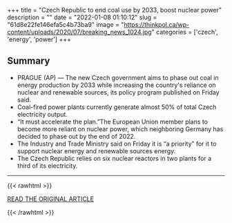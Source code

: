 +++
title = "Czech Republic to end coal use by 2033, boost nuclear power"
description = ""
date = "2022-01-08 01:10:12"
slug = "61d8e22fe146efa5c4b73ba9"
image = "https://thinkpol.ca/wp-content/uploads/2020/07/breaking_news_1024.jpg"
categories = ['czech', 'energy', 'power']
+++



## Summary

- PRAGUE (AP) — The new Czech government aims to phase out coal in energy production by 2033 while increasing the country's reliance on nuclear and renewable sources, its policy program published on Friday said.
- Coal-fired power plants currently generate almost 50% of total Czech electricity output.
- “It must accelerate the plan.”The European Union member plans to become more reliant on nuclear power, which neighboring Germany has decided to phase out by the end of 2022.
- The Industry and Trade Ministry said on Friday it is “a priority” for it to support nuclear energy and renewable sources energy.
- The Czech Republic relies on six nuclear reactors in two plants for a third of its electricity.

---

{{< rawhtml >}}
  <p class="article-category">
    <a target="_blank" href="https://thinkpol.ca/2022/01/07/czech-republic-to-end-coal-use-by-2033-boost-nuclear-power/">READ THE ORIGINAL ARTICLE</a>
  </p>
{{< /rawhtml >}}
